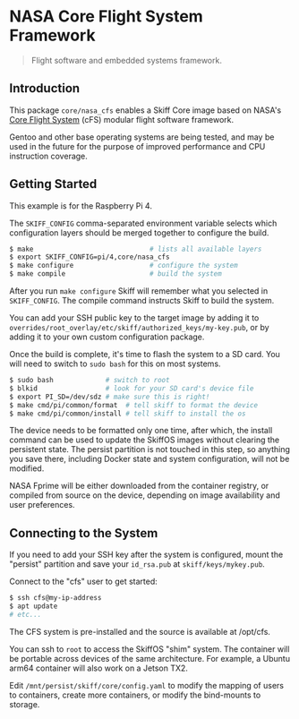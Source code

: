 # NASA Core Flight System Framework

> Flight software and embedded systems framework.

## Introduction

This package `core/nasa_cfs` enables a Skiff Core image based on NASA's [Core
Flight System] (cFS) modular flight software framework.

[Core Flight System]: https://github.com/nasa/cFS

Gentoo and other base operating systems are being tested, and may be used in the
future for the purpose of improved performance and CPU instruction coverage.

## Getting Started

This example is for the Raspberry Pi 4.

The `SKIFF_CONFIG` comma-separated environment variable selects which
configuration layers should be merged together to configure the build.

```sh
$ make                             # lists all available layers
$ export SKIFF_CONFIG=pi/4,core/nasa_cfs
$ make configure                   # configure the system
$ make compile                     # build the system
```

After you run `make configure` Skiff will remember what you selected in
`SKIFF_CONFIG`. The compile command instructs Skiff to build the system.

You can add your SSH public key to the target image by adding it to
`overrides/root_overlay/etc/skiff/authorized_keys/my-key.pub`, or by adding it
to your own custom configuration package.

Once the build is complete, it's time to flash the system to a SD card. You will
need to switch to `sudo bash` for this on most systems.

```sh
$ sudo bash             # switch to root
$ blkid                 # look for your SD card's device file
$ export PI_SD=/dev/sdz # make sure this is right!
$ make cmd/pi/common/format  # tell skiff to format the device
$ make cmd/pi/common/install # tell skiff to install the os
```

The device needs to be formatted only one time, after which, the install command
can be used to update the SkiffOS images without clearing the persistent state.
The persist partition is not touched in this step, so anything you save there,
including Docker state and system configuration, will not be modified.

NASA Fprime will be either downloaded from the container registry, or compiled
from source on the device, depending on image availability and user preferences.

## Connecting to the System

If you need to add your SSH key after the system is configured, mount the
"persist" partition and save your `id_rsa.pub` at `skiff/keys/mykey.pub`.

Connect to the "cfs" user to get started:

```sh
$ ssh cfs@my-ip-address
$ apt update
# etc...
```

The CFS system is pre-installed and the source is available at /opt/cfs.

You can ssh to `root` to access the SkiffOS "shim" system. The container will be
portable across devices of the same architecture. For example, a Ubuntu arm64
container will also work on a Jetson TX2.

Edit `/mnt/persist/skiff/core/config.yaml` to modify the mapping of users to
containers, create more containers, or modify the bind-mounts to storage.

